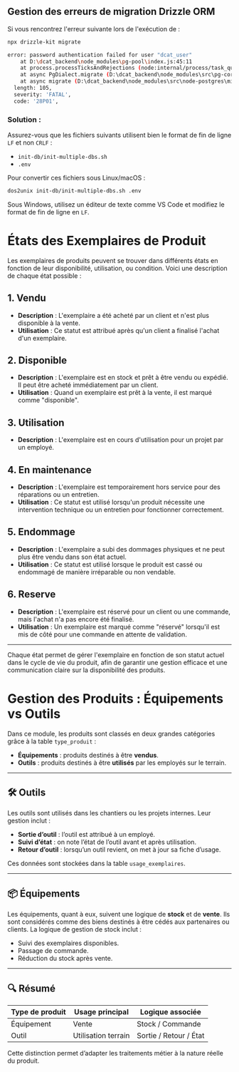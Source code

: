 ## Gestion des erreurs de migration Drizzle ORM

Si vous rencontrez l'erreur suivante lors de l'exécution de :

```sh
npx drizzle-kit migrate
```

```sh
error: password authentication failed for user "dcat_user"
    at D:\dcat_backend\node_modules\pg-pool\index.js:45:11
    at process.processTicksAndRejections (node:internal/process/task_queues:105:5)
    at async PgDialect.migrate (D:\dcat_backend\node_modules\src\pg-core\dialect.ts:85:3)
    at async migrate (D:\dcat_backend\node_modules\src\node-postgres\migrator.ts:10:2) {
  length: 105,
  severity: 'FATAL',
  code: '28P01',
```

### Solution :

Assurez-vous que les fichiers suivants utilisent bien le format de fin de ligne `LF` et non `CRLF` :

- `init-db/init-multiple-dbs.sh`
- `.env`

Pour convertir ces fichiers sous Linux/macOS :

```sh
dos2unix init-db/init-multiple-dbs.sh .env
```

Sous Windows, utilisez un éditeur de texte comme VS Code et modifiez le format de fin de ligne en `LF`.

# États des Exemplaires de Produit

Les exemplaires de produits peuvent se trouver dans différents états en fonction de leur disponibilité, utilisation, ou condition. Voici une description de chaque état possible :

## 1. **Vendu**

- **Description** : L'exemplaire a été acheté par un client et n'est plus disponible à la vente.
- **Utilisation** : Ce statut est attribué après qu'un client a finalisé l'achat d'un exemplaire.

## 2. **Disponible**

- **Description** : L'exemplaire est en stock et prêt à être vendu ou expédié. Il peut être acheté immédiatement par un client.
- **Utilisation** : Quand un exemplaire est prêt à la vente, il est marqué comme "disponible".

## 3. **Utilisation**

- **Description** : L'exemplaire est en cours d'utilisation pour un projet par un employé.

## 4. **En maintenance**

- **Description** : L'exemplaire est temporairement hors service pour des réparations ou un entretien.
- **Utilisation** : Ce statut est utilisé lorsqu'un produit nécessite une intervention technique ou un entretien pour fonctionner correctement.

## 5. **Endommage**

- **Description** : L'exemplaire a subi des dommages physiques et ne peut plus être vendu dans son état actuel.
- **Utilisation** : Ce statut est utilisé lorsque le produit est cassé ou endommagé de manière irréparable ou non vendable.

## 6. **Reserve**

- **Description** : L'exemplaire est réservé pour un client ou une commande, mais l'achat n'a pas encore été finalisé.
- **Utilisation** : Un exemplaire est marqué comme "réservé" lorsqu'il est mis de côté pour une commande en attente de validation.

---

Chaque état permet de gérer l'exemplaire en fonction de son statut actuel dans le cycle de vie du produit, afin de garantir une gestion efficace et une communication claire sur la disponibilité des produits.

# Gestion des Produits : Équipements vs Outils

Dans ce module, les produits sont classés en deux grandes catégories grâce à la table `type_produit` :

- **Équipements** : produits destinés à être **vendus**.
- **Outils** : produits destinés à être **utilisés** par les employés sur le terrain.

---

## 🛠️ Outils

Les outils sont utilisés dans les chantiers ou les projets internes. Leur gestion inclut :

- **Sortie d’outil** : l’outil est attribué à un employé.
- **Suivi d’état** : on note l’état de l’outil avant et après utilisation.
- **Retour d’outil** : lorsqu’un outil revient, on met à jour sa fiche d’usage.

Ces données sont stockées dans la table `usage_exemplaires`.

---

## 📦 Équipements

Les équipements, quant à eux, suivent une logique de **stock** et de **vente**. Ils sont considérés comme des biens destinés à être cédés aux partenaires ou clients. La logique de gestion de stock inclut :

- Suivi des exemplaires disponibles.
- Passage de commande.
- Réduction du stock après vente.

---

## 🔍 Résumé

| Type de produit | Usage principal     | Logique associée       |
| --------------- | ------------------- | ---------------------- |
| Équipement      | Vente               | Stock / Commande       |
| Outil           | Utilisation terrain | Sortie / Retour / État |

Cette distinction permet d’adapter les traitements métier à la nature réelle du produit.
